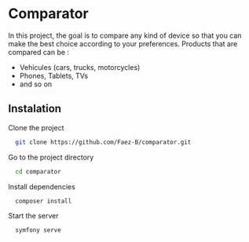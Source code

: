 
# Comparator

In this project, the goal is to compare any kind of device so that you can make the best choice according to your preferences.
Products that are compared can be : 
- Vehicules (cars, trucks, motorcycles)
- Phones, Tablets, TVs
- and so on
## Instalation

Clone the project

```bash
  git clone https://github.com/Faez-B/comparator.git
```

Go to the project directory

```bash
  cd comparator
```

Install dependencies

```bash
  composer install
```

Start the server

```bash
  symfony serve
```

